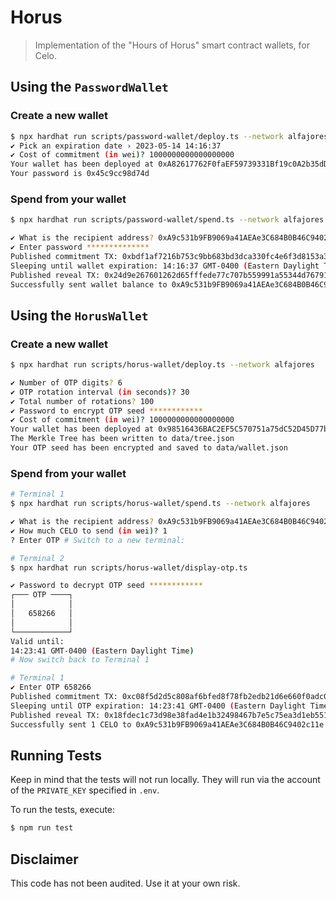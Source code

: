 # Horus

> Implementation of the "Hours of Horus" smart contract wallets, for Celo.

## Using the `PasswordWallet`

### Create a new wallet

```sh
$ npx hardhat run scripts/password-wallet/deploy.ts --network alfajores
✔ Pick an expiration date › 2023-05-14 14:16:37
✔ Cost of commitment (in wei)? 1000000000000000000
Your wallet has been deployed at 0xA82617762F0faEF59739331Bf19c0A2b35dD4b1B
Your password is 0x45c9cc98d74d
```

### Spend from your wallet

```sh
$ npx hardhat run scripts/password-wallet/spend.ts --network alfajores

✔ What is the recipient address? 0xA9c531b9FB9069a41AEAe3C684B0B46C9402c11e
✔ Enter password **************
Published commitment TX: 0xbdf1af7216b753c9bb683bd3dca330fc4e6f3d8153a324aba26a12149d231d34
Sleeping until wallet expiration: 14:16:37 GMT-0400 (Eastern Daylight Time)
Published reveal TX: 0x24d9e267601262d65fffede77c707b559991a55344d767916771a79b2d172a3f
Successfully sent wallet balance to 0xA9c531b9FB9069a41AEAe3C684B0B46C9402c11e
```

## Using the `HorusWallet`

### Create a new wallet

```sh
$ npx hardhat run scripts/horus-wallet/deploy.ts --network alfajores

✔ Number of OTP digits? 6
✔ OTP rotation interval (in seconds)? 30
✔ Total number of rotations? 100
✔ Password to encrypt OTP seed ************
✔ Cost of commitment (in wei)? 1000000000000000000
Your wallet has been deployed at 0x98516436BAC2EF5C570751a75dC52D45D77b2bbf
The Merkle Tree has been written to data/tree.json
Your OTP seed has been encrypted and saved to data/wallet.json
```

### Spend from your wallet

```sh
# Terminal 1
$ npx hardhat run scripts/horus-wallet/spend.ts --network alfajores

✔ What is the recipient address? 0xA9c531b9FB9069a41AEAe3C684B0B46C9402c11e
✔ How much CELO to send (in wei)? 1
? Enter OTP # Switch to a new terminal:
```

```sh
# Terminal 2
$ npx hardhat run scripts/horus-wallet/display-otp.ts

✔ Password to decrypt OTP seed ************
┌─── OTP ────┐
│            │
│   658266   │
│            │
└────────────┘
Valid until:
14:23:41 GMT-0400 (Eastern Daylight Time)
# Now switch back to Terminal 1
```

```sh
# Terminal 1
✔ Enter OTP 658266
Published commitment TX: 0xc08f5d2d5c808af6bfed8f78fb2edb21d6e660f0adc0e35e3d6fcf7b5cea04e4
Sleeping until OTP expiration: 14:23:41 GMT-0400 (Eastern Daylight Time)
Published reveal TX: 0x18fdec1c73d98e38fad4e1b32498467b7e5c75ea3d1eb55108ce6256f051bea8
Successfully sent 1 CELO to 0xA9c531b9FB9069a41AEAe3C684B0B46C9402c11e
```

## Running Tests

Keep in mind that the tests will not run locally.
They will run via the account of the `PRIVATE_KEY` specified in `.env`.

To run the tests, execute:

```sh
$ npm run test
```

## Disclaimer

This code has not been audited. Use it at your own risk.
